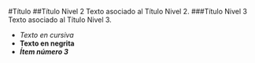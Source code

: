 #Título
##Título Nivel 2
Texto asociado al Título Nivel 2.
###Título Nivel 3
Texto asociado al Título Nivel 3.
* *Texto en cursiva*
* **Texto en negrita**
* ***Ítem número 3***
